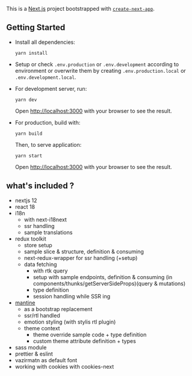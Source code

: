 This is a [Next.js](https://nextjs.org/) project bootstrapped with [`create-next-app`](https://github.com/vercel/next.js/tree/canary/packages/create-next-app).

## Getting Started

-   Install all dependencies:

    ```
    yarn install
    ```

-   Setup or check `.env.production` or `.env.development` according to environment or overwrite them by creating `.env.production.local` or `.env.development.local`.

-   For development server, run:

    ```
    yarn dev
    ```

    Open [http://localhost:3000](http://localhost:3000) with your browser to see the result.

-   For production, build with:

    ```
    yarn build
    ```

    Then, to serve application:

    ```
    yarn start
    ```

    Open [http://localhost:3000](http://localhost:3000) with your browser to see the result.

## what's included ?

-   nextjs 12
-   react 18
-   i18n
    -   with next-i18next
    -   ssr handling
    -   sample translations
-   redux toolkit
    -   store setup
    -   sample slice & structure, definition & consuming
    -   next-redux-wrapper for ssr handling (+setup)
    -   data fetching
        -   with rtk query
        -   setup with sample endpoints, definition & consuming (in components/thunks/getServerSideProps)(query & mutations)
        -   type definition
        -   session handling while SSR ing
-   [mantine](https://github.com/mantinedev/mantine)
    -   as a bootstrap replacement
    -   ssr/rtl handled
    -   emotion styling (with stylis rtl plugin)
    -   theme context
        -   theme override sample code + type definition
        -   custom theme attribute definition + types
-   sass module
-   prettier & eslint
-   vazirmatn as default font
-   working with cookies with cookies-next
